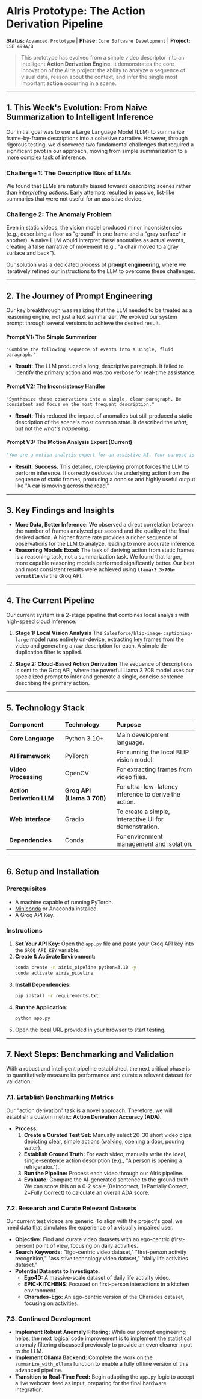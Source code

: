 # AIris Prototype: The Action Derivation Pipeline

**Status:** `Advanced Prototype` | **Phase:** `Core Software Development` | **Project:** `CSE 499A/B`

> This prototype has evolved from a simple video descriptor into an intelligent **Action Derivation Engine**. It demonstrates the core innovation of the AIris project: the ability to analyze a sequence of visual data, reason about the context, and infer the single most important **action** occurring in a scene.

---

## 1. This Week's Evolution: From Naive Summarization to Intelligent Inference

Our initial goal was to use a Large Language Model (LLM) to summarize frame-by-frame descriptions into a cohesive narrative. However, through rigorous testing, we discovered two fundamental challenges that required a significant pivot in our approach, moving from simple summarization to a more complex task of inference.

### Challenge 1: The Descriptive Bias of LLMs
We found that LLMs are naturally biased towards *describing* scenes rather than *interpreting actions*. Early attempts resulted in passive, list-like summaries that were not useful for an assistive device.

### Challenge 2: The Anomaly Problem
Even in static videos, the vision model produced minor inconsistencies (e.g., describing a floor as "ground" in one frame and a "gray surface" in another). A naive LLM would interpret these anomalies as actual events, creating a false narrative of movement (e.g., "a chair moved to a gray surface and back").

Our solution was a dedicated process of **prompt engineering**, where we iteratively refined our instructions to the LLM to overcome these challenges.

---

## 2. The Journey of Prompt Engineering

Our key breakthrough was realizing that the LLM needed to be treated as a reasoning engine, not just a text summarizer. We evolved our system prompt through several versions to achieve the desired result.

#### Prompt V1: The Simple Summarizer
```
"Combine the following sequence of events into a single, fluid paragraph."
```
*   **Result:** The LLM produced a long, descriptive paragraph. It failed to identify the primary action and was too verbose for real-time assistance.

#### Prompt V2: The Inconsistency Handler
```
"Synthesize these observations into a single, clear paragraph. Be consistent and focus on the most frequent description."
```
*   **Result:** This reduced the impact of anomalies but still produced a static description of the scene's most common state. It described the *what*, but not the *what's happening*.

#### Prompt V3: The Motion Analysis Expert (Current)
```python
"You are a motion analysis expert for an assistive AI. Your purpose is to describe what is HAPPENING, not just what is THERE. I will provide a sequence of pre-filtered, consistent, and time-ordered static observations. Your task is to infer the single most likely action or movement that connects these static frames. Do NOT simply rephrase one of the observations. Instead, deduce the verb or action that describes the transition between them..."
```
*   **Result:** **Success.** This detailed, role-playing prompt forces the LLM to perform inference. It correctly deduces the underlying action from the sequence of static frames, producing a concise and highly useful output like "A car is moving across the road."

---

## 3. Key Findings and Insights

*   **More Data, Better Inference:** We observed a direct correlation between the number of frames analyzed per second and the quality of the final derived action. A higher frame rate provides a richer sequence of observations for the LLM to analyze, leading to more accurate inference.
*   **Reasoning Models Excel:** The task of deriving action from static frames is a reasoning task, not a summarization task. We found that larger, more capable reasoning models performed significantly better. Our best and most consistent results were achieved using **`llama-3.3-70b-versatile`** via the Groq API.

---

## 4. The Current Pipeline

Our current system is a 2-stage pipeline that combines local analysis with high-speed cloud inference:

1.  **Stage 1: Local Vision Analysis**
    The `Salesforce/blip-image-captioning-large` model runs entirely on-device, extracting key frames from the video and generating a raw description for each. A simple de-duplication filter is applied.

2.  **Stage 2: Cloud-Based Action Derivation**
    The sequence of descriptions is sent to the Groq API, where the powerful Llama 3 70B model uses our specialized prompt to infer and generate a single, concise sentence describing the primary action.

---

## 5. Technology Stack

| Component | Technology | Purpose |
| :--- | :--- | :--- |
| **Core Language** | Python 3.10+ | Main development language. |
| **AI Framework** | PyTorch | For running the local BLIP vision model. |
| **Video Processing** | OpenCV | For extracting frames from video files. |
| **Action Derivation LLM** | **Groq API (Llama 3 70B)** | For ultra-low-latency inference to derive the action. |
| **Web Interface** | Gradio | To create a simple, interactive UI for demonstration. |
| **Dependencies** | Conda | For environment management and isolation. |

---

## 6. Setup and Installation

### Prerequisites

*   A machine capable of running PyTorch.
*   [Miniconda](https://docs.conda.io/en/latest/miniconda.html) or Anaconda installed.
*   A Groq API Key.

### Instructions

1.  **Set Your API Key:** Open the `app.py` file and paste your Groq API key into the `GROQ_API_KEY` variable.
2.  **Create & Activate Environment:**
    ```bash
    conda create -n airis_pipeline python=3.10 -y
    conda activate airis_pipeline
    ```
3.  **Install Dependencies:**
    ```bash
    pip install -r requirements.txt
    ```
4.  **Run the Application:**
    ```bash
    python app.py
    ```
5.  Open the local URL provided in your browser to start testing.

---

## 7. Next Steps: Benchmarking and Validation

With a robust and intelligent pipeline established, the next critical phase is to quantitatively measure its performance and curate a relevant dataset for validation.

### 7.1. Establish Benchmarking Metrics

Our "action derivation" task is a novel approach. Therefore, we will establish a custom metric: **Action Derivation Accuracy (ADA)**.

*   **Process:**
    1.  **Create a Curated Test Set:** Manually select 20-30 short video clips depicting clear, simple actions (walking, opening a door, pouring water).
    2.  **Establish Ground Truth:** For each video, manually write the ideal, single-sentence action description (e.g., "A person is opening a refrigerator.").
    3.  **Run the Pipeline:** Process each video through our AIris pipeline.
    4.  **Evaluate:** Compare the AI-generated sentence to the ground truth. We can score this on a 0-2 scale (0=Incorrect, 1=Partially Correct, 2=Fully Correct) to calculate an overall ADA score.

### 7.2. Research and Curate Relevant Datasets

Our current test videos are generic. To align with the project's goal, we need data that simulates the experience of a visually impaired user.

*   **Objective:** Find and curate video datasets with an ego-centric (first-person) point of view, focusing on daily activities.
*   **Search Keywords:** "Ego-centric video dataset," "first-person activity recognition," "assistive technology video dataset," "daily life activities dataset."
*   **Potential Datasets to Investigate:**
    *   **Ego4D:** A massive-scale dataset of daily life activity video.
    *   **EPIC-KITCHENS:** Focused on first-person interactions in a kitchen environment.
    *   **Charades-Ego:** An ego-centric version of the Charades dataset, focusing on activities.

### 7.3. Continued Development

*   **Implement Robust Anomaly Filtering:** While our prompt engineering helps, the next logical code improvement is to implement the statistical anomaly filtering discussed previously to provide an even cleaner input to the LLM.
*   **Implement Ollama Backend:** Complete the work on the `summarize_with_ollama` function to enable a fully offline version of this advanced pipeline.
*   **Transition to Real-Time Feed:** Begin adapting the `app.py` logic to accept a live webcam feed as input, preparing for the final hardware integration.